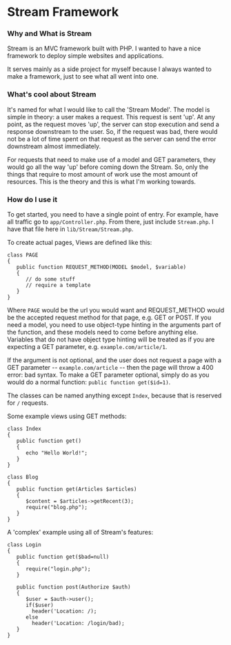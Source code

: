 Stream Framework
================

### Why and What is Stream

Stream is an MVC framework built with PHP. I wanted to have a nice framework to deploy simple websites and applications. 

It serves mainly as a side project for myself because I always wanted to make a framework, just to see what all went into one.

### What's cool about Stream

It's named for what I would like to call the 'Stream Model'. The model is simple in theory: a user makes a request. This request is sent 'up'. At any point, as the request moves 'up', the server can stop execution and send a response downstream to the user. So, if the request was bad, there would not be a lot of time spent on that request as the server can send the error downstream almost immediately.

For requests that need to make use of a model and GET parameters, they would go all the way 'up' before coming down the Stream. So, only the things that require to most amount of work use the most amount of resources. This is the theory and this is what I'm working towards.

### How do I use it

To get started, you need to have a single point of entry. For example, have all traffic go to ``app/Controller.php``. From there, just include ``Stream.php``. I have that file here in ``lib/Stream/Stream.php``.

To create actual pages, Views are defined like this:

    class PAGE
    {
       public function REQUEST_METHOD(MODEL $model, $variable)
       {
          // do some stuff
          // require a template
       }
    }

Where ``PAGE`` would be the url you would want and REQUEST_METHOD would be the accepted request method for that page, e.g. GET or POST. If you need a model, you need to use object-type hinting in the arguments part of the function, and these models need to come before anything else. Variables that do not have object type hinting will be treated as if you are expecting a GET parameter, e.g. ``example.com/article/1``.

If the argument is not optional, and the user does not request a page with a GET parameter  -- ``example.com/article`` -- then the page will throw a 400 error: bad syntax. To make a GET parameter optional, simply do as you would do a normal function: ``public function get($id=1)``.

The classes can be named anything except ``Index``, because that is reserved for ``/`` requests. 

Some example views using GET methods:

    class Index
    {
       public function get()
       {
          echo "Hello World!";
       }
    }

    class Blog
    {
       public function get(Articles $articles)
       {
          $content = $articles->getRecent(3);
          require("blog.php");
       }
    }

A 'complex' example using all of Stream's features:

    class Login
    {
       public function get($bad=null)
       {
          require("login.php");
       }

       public function post(Authorize $auth)
       {
          $user = $auth->user(); 
          if($user)
            header('Location: /);
          else
            header('Location: /login/bad);
       }
    }

